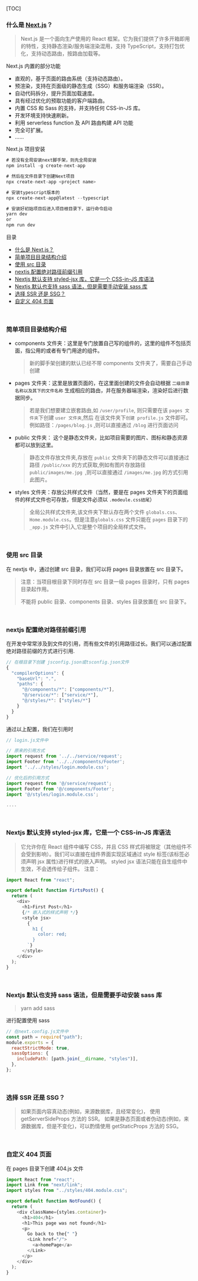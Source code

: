[TOC]

### 什么是 [Next.js](https://www.nextjs.cn/)？

> Next.js 是一个面向生产使用的 React 框架。它为我们提供了许多开箱即用的特性，支持静态渲染/服务端渲染混用，支持 TypeScript，支持打包优化，支持动态路由，按路由加载等。

Next.js 内置的部分功能

- 直观的，基于页面的路由系统（支持动态路由）。
- 预渲染，支持在页面级的静态生成（SSG）和服务端渲染（SSR）。
- 自动代码拆分，提升页面加载速度。
- 具有经过优化的预取功能的客户端路由。
- 内置 CSS 和 Sass 的支持，并支持任何 CSS-in-JS 库。
- 开发环境支持快速刷新。
- 利用 serverless function 及 API 路由构建 API 功能
- 完全可扩展。
- ......

Next.js 项目安装

```js
# 若没有全局安装next脚手架，则先全局安装
npm install -g create-next-app

# 然后在文件目录下创建Next项目
npx create-next-app <project name>

# 安装typescript版本的
npx create-next-app@latest --typescript

# 安装好初始项目后进入项目根目录下，运行命令启动
yarn dev
or
npm run dev
```

目录

- [什么是 Next.js？](#什么是-nextjs)
- [简单项目目录结构介绍](#简单项目目录结构介绍)
- [使用 src 目录](#使用-src-目录)
- [nextjs 配置绝对路径前缀引用](#nextjs-配置绝对路径前缀引用)
- [Nextjs 默认支持 styled-jsx 库，它是一个 CSS-in-JS 库语法](#nextjs-默认支持-styled-jsx-库它是一个-css-in-js-库语法)
- [Nextjs 默认也支持 sass 语法，但是需要手动安装 sass 库](#nextjs-默认也支持-sass-语法但是需要手动安装-sass-库)
- [选择 SSR 还是 SSG？](#选择-ssr-还是-ssg)
- [自定义 404 页面](#自定义-404-页面)

&nbsp;

### 简单项目目录结构介绍

- components 文件夹：这里是专门放置自己写的组件的，这里的组件不包括页面，指公用的或者有专门用途的组件。

  > 新的脚手架创建的默认已经不带 components 文件夹了，需要自己手动创建

- pages 文件夹：这里是放置页面的，在这里面创建的文件会自动根据 `二级目录名称以及其下的文件名称` 生成相应的路由，并在服务器端渲染，渲染好后进行数据同步。

  > 若是我们想要建立嵌套路由,如 `/user/profile`, 则只需要在该 `pages 文件夹`下创建 `user 文件夹`,然后 在该文件夹下`创建 profile.js` 文件即可。例如路径：`/pages/blog.js` ,则可以直接通过 `/blog` 进行页面访问

- public 文件夹： 这个是静态文件夹，比如项目需要的图片、图标和静态资源都可以放到这里。

  > 静态文件存放文件夹,存放在 `public` 文件夹下的静态文件可以直接通过路径 `/public/xxx` 的方式获取,例如有图片存放路径 `public/images/me.jpg `,则可以直接通过 `/images/me.jpg` 的方式引用此图片。

- styles 文件夹：存放公共样式文件（当然，要是在 pages 文件夹下的页面组件的样式文件也可存放，但是文件必须以 `.modeule.css结尾`）

  > 全局公共样式文件夹,该文件夹下默认存在两个文件 `globals.css`、`Home.module.css`。但是注意`globals.css` 文件只能在 `pages` 目录下的`_app.js` 文件中引入,它是整个项目的全局样式文件。

&nbsp;

### 使用 src 目录

在 nextjs 中，通过创建 src 目录，我们可以将 pages 目录放置在 src 目录下。

> 注意：当项目根目录下同时存在 src 目录一级 pages 目录时，只有 pages 目录起作用。
>
> 不能将 public 目录、components 目录、styles 目录放置在 src 目录下。

&nbsp;

### nextjs 配置绝对路径前缀引用

在开发中常常涉及到文件的引用，而有些文件的引用路径过长。我们可以通过配置绝对路径前缀的方式进行引用.

```js
// 在根目录下创建 jsconfig.json或tsconfig.json文件
{
  "compilerOptions": {
    "baseUrl": ".",
    "paths": {
      "@/components/*": ["components/*"],
      "@/service/*": ["service/*"],
      "@/styles/*": ["styles/*"]
    }
  }
}

```

通过以上配置，我们在引用时

```js
// login.js文件中

// 原来的引用方式
import request from '../../service/request';
import Footer from '../../components/Footer';
import '../../styles/login.module.css';

// 优化后的引用方式
import request from '@/service/request';
import Footer from '@/components/Footer';
import '@/styles/login.module.css';

....
```

&nbsp;

### Nextjs 默认支持 styled-jsx 库，它是一个 CSS-in-JS 库语法

> 它允许你在 React 组件中编写 CSS，并且 CSS 样式将被限定（其他组件不会受到影响）。我们可以直接在组件界面实现区域通过 style 标签(该标签必须声明 jsx 属性)进行样式的嵌入声明。
> styled jsx 语法只能在自生组件中生效，不会透传给子组件。
> 注意：

```js
import React from "react";

export default function FirtsPost() {
  return (
    <div>
      <h1>First Post</h1>
      {/* 嵌入式的样式声明 */}
      <style jsx>
        {`
          h1 {
            color: red;
          }
        `}
      </style>
    </div>
  );
}
```

&nbsp;

### Nextjs 默认也支持 sass 语法，但是需要手动安装 sass 库

> yarn add sass

进行配置使用 sass

```js
// 在next.config.js文件中
const path = require("path");
module.exports = {
  reactStrictMode: true,
  sassOptions: {
    includePath: [path.join(__dirname, "styles")],
  },
};
```

&nbsp;

### 选择 SSR 还是 SSG？

> 如果页面内容真动态(例如，来源数据库，且经常变化)， 使用 getServerSideProps 方法的 SSR。
> 如果是静态页面或者伪动态(例如，来源数据库，但是不变化)，可以酌情使用 getStaticProps 方法的 SSG。

&nbsp;

### 自定义 404 页面

在 pages 目录下创建 404.js 文件

```js
import React from "react";
import Link from "next/link";
import styles from "../styles/404.module.css";

export default function NotFound() {
  return (
    <div className={styles.container}>
      <h1>404</h1>
      <h1>This page was not found</h1>
      <p>
        Go back to the{" "}
        <Link href="/">
          <a>homePage</a>
        </Link>
      </p>
    </div>
  );
}
```
